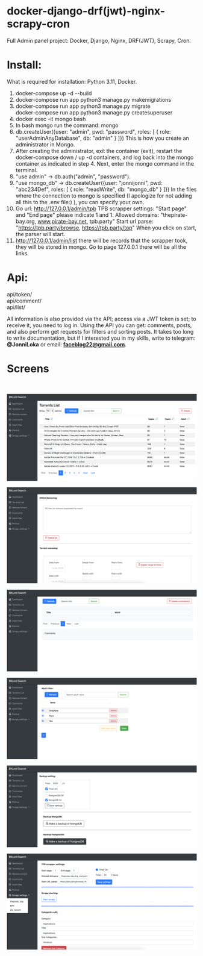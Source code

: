 # docker-django-drf(jwt)-nginx-scrapy-cron
Full Admin panel project: Docker, Django, Nginx, DRF(JWT), Scrapy, Cron.

<h1>Install:</h1>
What is required for installation: Python 3.11, Docker.

1. docker-compose up -d --build<br>
2. docker-compose run app python3 manage.py makemigrations<br>
3. docker-compose run app python3 manage.py migrate<br>
docker-compose run app python3 manage.py createsuperuser<br>
4. docker exec -it mongo bash<br>
5. In bash mongo run the command: mongo<br>
6. db.createUser({user: "admin", pwd: "password", roles: [ { role: "userAdminAnyDatabase", db: "admin" } ]})
This is how you create an administrator in Mongo.<br>
7. After creating the administrator, exit the container (exit), restart the docker-compose down / up -d containers, and log back into the mongo container as indicated in step 4. Next, enter the mongo command in the terminal.<br>
8. "use admin" -> db.auth("admin", "password").<br>
9. "use mongo_db" -> db.createUser({user: "jonnijonni", pwd: "abc234Def", roles: [ { role: "readWrite", db: "mongo_db" } ]})
In the files where the connection to mongo is specified (I apologize for not adding all this to the .env file:) ), you can specify your own.<br>
10. Go url: http://127.0.0.1/admin/tpb
TPB scrapper settings: "Start page" and "End page" please indicate 1 and 1.
Allowed domains: "thepirate-bay.org, www.pirate-bay.net, tpb.party"
Start url parse: "https://tpb.party/browse, https://tpb.party/top"
When you click on start, the parser will start.<br>
10. http://127.0.0.1/admin/list there will be records that the scrapper took, they will be stored in mongo.
Go to page 127.0.0.1 there will be all the links.<br>

<h1>Api:</h1>
api/token/ <br>
api/comment/<br>
api/list/<br>

All information is also provided via the API; access via a JWT token is set; to receive it, you need to log in. Using the API you can get: comments, posts, and also perform get requests for filters and sorting posts. It takes too long to write documentation, but if I interested you in my skills, write to telegram: <b>@JonniLoka</b> or email: <b>faceblog22@gmail.com</b>.
<br>
<h1>Screens</h1>
<br>

![Image alt](https://github.com/sos-puhaev/django-drf-scrapy-postgres-mongo/blob/main/image1.png)

![Image alt](https://github.com/sos-puhaev/django-drf-scrapy-postgres-mongo/blob/main/image2.png)

![Image alt](https://github.com/sos-puhaev/django-drf-scrapy-postgres-mongo/blob/main/image3.png)

![Image alt](https://github.com/sos-puhaev/django-drf-scrapy-postgres-mongo/blob/main/image4.png)

![Image alt](https://github.com/sos-puhaev/django-drf-scrapy-postgres-mongo/blob/main/image5.png)

![Image alt](https://github.com/sos-puhaev/django-drf-scrapy-postgres-mongo/blob/main/image6.png)
